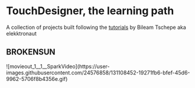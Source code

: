 # TouchDesigner, the learning path
A collection of projects built following the <a href="https://www.youtube.com/channel/UCONptu0J1PCrW9YfBtSdqjA">tutorials</a> by Bileam Tschepe aka elekktronaut



<h2>BROKENSUN</h2>
![movieout_1__1__SparkVideo](https://user-images.githubusercontent.com/24576858/131108452-19271fb6-bfef-45d6-9962-5706f8b4356e.gif)



